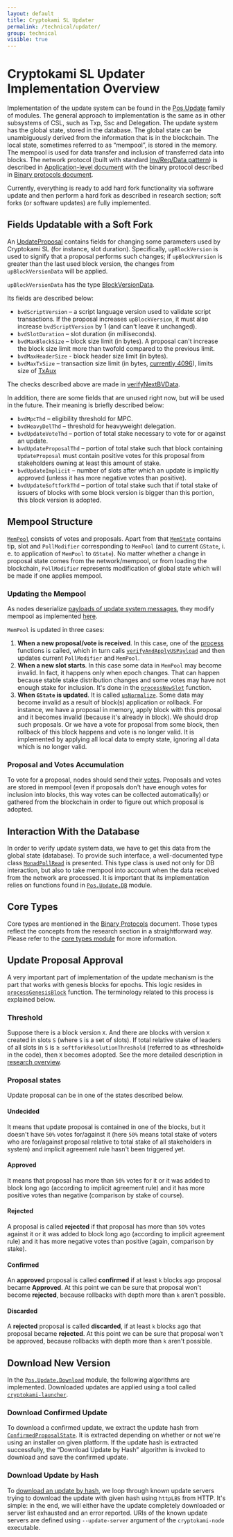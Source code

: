 ```yaml
---
layout: default
title: Cryptokami SL Updater
permalink: /technical/updater/
group: technical
visible: true
---
```

<!-- Reviewed at ac0126b2753f1f5ca6fbfb555783fbeb1aa141bd -->

<!-- Updated at 6b5eda44e5942599a9781e5ad3f51eb820665b83 -->

# Cryptokami SL Updater Implementation Overview

Implementation of the update system can be found in the
[Pos.Update](https://github.com/CryptoKami/cryptokami-sl/tree/6b5eda44e5942599a9781e5ad3f51eb820665b83/src/Pos/Update)
family of modules. The general approach to implementation is the same as in
other subsystems of CSL, such as Txp, Ssc and Delegation. The update system has
the global state, stored in the database. The global state can be unambiguously
derived from the information that is in the blockchain. The local state,
sometimes referred to as “mempool”, is stored in the memory. The mempool is used
for data transfer and inclusion of transferred data into blocks. The network
protocol (built with standard [Inv/Req/Data
pattern](https://github.com/CryptoKami/cryptokami-sl/tree/43a2d079a026b90ba860e79b5be52d1337e26c6f/infra/Pos/Communication/Relay))
is described in [Application-level
document](/technical/protocols/csl-application-level/) with the binary protocol
described in [Binary protocols
document](/technical/protocols/binary-protocols/).

Currently, everything is ready to add hard fork functionality via software
update and then perform a hard fork as described in research section; soft forks
(or software updates) are fully implemented.

## Fields Updatable with a Soft Fork

An
[UpdateProposal](https://github.com/CryptoKami/cryptokami-sl/blob/43a2d079a026b90ba860e79b5be52d1337e26c6f/update/Pos/Update/Core/Types.hs#L110)
contains fields for changing some parameters used by Cryptokami SL (for instance,
slot duration). Specifically, `upBlockVersion` is used to signify that a
proposal performs such changes; if `upBlockVersion` is greater than the last
used block version, the changes from `upBlockVersionData` will be applied.

`upBlockVersionData` has the type
[BlockVersionData](https://github.com/CryptoKami/cryptokami-sl/blob/fe5e6a377ab63c506173545fd4d8633cd1afbdc6/core/Pos/Core/Types.hs#L206).

Its fields are described below:

-   `bvdScriptVersion` – a script language version used to validate script
    transactions. If the proposal increases `upBlockVersion`, it must also
    increase `bvdScriptVersion` by 1 (and can't leave it unchanged).
-   `bvdSlotDuration` – slot duration (in milliseconds).
-   `bvdMaxBlockSize` – block size limit (in bytes). A proposal can't increase
    the block size limit more than twofold compared to the previous limit.
-   `bvdMaxHeaderSize` - block header size limit (in bytes).
-   `bvdMaxTxSize` – transaction size limit (in bytes, [currently
    4096](https://github.com/CryptoKami/cryptokami-sl/blob/43a2d079a026b90ba860e79b5be52d1337e26c6f/core/constants.yaml#L17)),
    limits size of
    [TxAux](/technical/protocols/binary-protocols/#transaction-auxilary)

The checks described above are made in
[verifyNextBVData](https://github.com/CryptoKami/cryptokami-sl/blob/893e3c838bf847613313e8dbf04330176a788af4/update/Pos/Update/Poll/Logic/Base.hs#L232).

In addition, there are some fields that are unused right now, but will be used
in the future. Their meaning is briefly described below:

-   `bvdMpcThd` – eligibility threshold for MPC.
-   `bvdHeavyDelThd` – threshold for heavyweight delegation.
-   `bvdUpdateVoteThd` – portion of total stake necessary to vote for or against
    an update.
-   `bvdUpdateProposalThd` – portion of total stake such that block containing
    `UpdateProposal` must contain positive votes for this proposal from
    stakeholders owning at least this amount of stake.
-   `bvdUpdateImplicit` – number of slots after which an update is implicitly
    approved (unless it has more negative votes than positive).
-   `bvdUpdateSoftforkThd` – portion of total stake such that if total stake of
    issuers of blocks with some block version is bigger than this portion, this
    block version is adopted.

## Mempool Structure

[`MemPool`](https://github.com/CryptoKami/cryptokami-sl/blob/43a2d079a026b90ba860e79b5be52d1337e26c6f/update/Pos/Update/MemState/Types.hs#L29) consists of votes and proposals. Apart from that [`MemState`](https://github.com/CryptoKami/cryptokami-sl/blob/43a2d079a026b90ba860e79b5be52d1337e26c6f/update/Pos/Update/MemState/Types.hs#L39) contains
tip, slot and `PollModifier` corresponding to `MemPool` (and to current
`GState`, i. e. to application of `MemPool` to `GState`). No matter whether a
change in proposal state comes from the network/mempool, or from loading the
blockchain, `PollModifier` represents modification of global state which will be
made if one applies mempool.

### Updating the Mempool

As nodes deserialize [payloads of update system
messages](/technical/protocols/binary-protocols/#update-system), they modify
mempool as implemented
[here](https://github.com/CryptoKami/cryptokami-sl/blob/43a2d079a026b90ba860e79b5be52d1337e26c6f/update/Pos/Update/MemState/Functions.hs#L35).

`MemPool` is updated in three cases:

1.  **When a new proposal/vote is received**. In this case, one of the
    [process](https://github.com/CryptoKami/cryptokami-sl/blob/763822c4fd906f36fa97b6b1f973d31d52342f3f/update/Pos/Update/Logic/Local.hs#L186)
    functions is called, which in turn calls
    [`verifyAndApplyUSPayload`](https://github.com/CryptoKami/cryptokami-sl/blob/dff5e00612c84af24964a98e5254602fa4f7fc17/update/Pos/Update/Poll/Logic/Apply.hs#L66)
    and then updates current `PollModifier` and `MemPool`.
2.  **When a new slot starts**. In this case some data in `MemPool` may become
    invalid. In fact, it happens only when epoch changes. That can happen
    because stable stake distribution changes and some votes may have not enough
    stake for inclusion. It's done in the
    [`processNewSlot`](https://github.com/CryptoKami/cryptokami-sl/blob/763822c4fd906f36fa97b6b1f973d31d52342f3f/update/Pos/Update/Logic/Local.hs#L283)
    function.
3.  **When `GState` is updated**. It is called
    [`usNormalize`](https://github.com/CryptoKami/cryptokami-sl/blob/763822c4fd906f36fa97b6b1f973d31d52342f3f/update/Pos/Update/Logic/Local.hs#L248).
    Some data may become invalid as a result of block(s) application or
    rollback. For instance, we have a proposal in memory, apply block with this
    proposal and it becomes invalid (because it's already in block). We should
    drop such proposals. Or we have a vote for proposal from some block, then
    rollback of this block happens and vote is no longer valid. It is
    implemented by applying all local data to empty state, ignoring all data
    which is no longer valid.

### Proposal and Votes Accumulation

To vote for a proposal, nodes should send their
[votes](https://github.com/CryptoKami/cryptokami-sl/blob/04dc8e4a640a62f0d82633f3a78ab3d8540fd5e6/update/Pos/Update/Core/Types.hs#L255).
Proposals and votes are stored in mempool (even if proposals don't have enough
votes for inclusion into blocks, this way votes can be collected automatically)
or gathered from the blockchain in order to figure out which proposal is
adopted.

## Interaction With the Database

In order to verify update system data, we have to get this data from the global
state (database). To provide such interface, a well-documented type class
[`MonadPollRead`](https://github.com/CryptoKami/cryptokami-sl/blob/446444070ee09857603797a90af970fff215c8c5/update/Pos/Update/Poll/Class.hs#L29)
is presented. This type class is used not only for DB interaction, but also to
take mempool into account when the data received from the network are processed.
It is important that its implementation relies on functions found in
[`Pos.Update.DB`](https://github.com/CryptoKami/cryptokami-sl/blob/04dc8e4a640a62f0d82633f3a78ab3d8540fd5e6/update/Pos/Update/DB.hs) module.

## Core Types

Core types are mentioned in the [Binary Protocols](/technical/protocols/binary-protocols/)
document. Those types reflect the concepts from the research section in a straightforward way.
Please refer to the [core types
module](https://github.com/CryptoKami/cryptokami-sl/blob/04dc8e4a640a62f0d82633f3a78ab3d8540fd5e6/update/Pos/Update/Core/Types.hs)
for more information.

## Update Proposal Approval

A very important part of implementation of the update mechanism is the part that
works with genesis blocks for epochs. This logic resides in
[`processGenesisBlock`](https://github.com/CryptoKami/cryptokami-sl/blob/6b5eda44e5942599a9781e5ad3f51eb820665b83/src/Pos/Update/Poll/Logic/Softfork.hs#L68) function.
The terminology related to this process is explained below.

### Threshold

Suppose there is a block version `X`. And there are blocks with version `X`
created in slots `S` (where `S` is a set of slots). If total relative stake of
leaders of all slots in `S` is ≥ `softforkResolutionThreshold` (referred to as
«threshold» in the code), then `X` becomes adopted. See the more detailed
description in [research overview](/cryptokami/update-mechanism/#soft-fork-updates).

### Proposal states

Update proposal can be in one of the states described below.

#### Undecided

It means that update proposal is contained in one of the blocks, but it doesn't
have `50%` votes for/against it (here `50%` means total stake of voters who are
for/against proposal relative to total stake of all stakeholders in system) and
implicit agreement rule hasn't been triggered yet.

<!-- TODO: **Important remark:** when we are talking about stake, we need to be clear about
which stake distribution we are talking about. For each epoch we know stable distribution
for this epoch. It used in leaders selection (follow-the-satoshi) and also in many other
cases. Stable distribution is distribution as it was ﻿⁠⁠⁠⁠2k﻿⁠⁠⁠⁠ slots before the end of epoch.
To calculate stake of votes for proposal ﻿⁠⁠⁠⁠p﻿⁠⁠⁠⁠ we use stake distribution as per epoch in
which ﻿⁠⁠⁠⁠p﻿⁠⁠⁠⁠ was added to blocks. I. e. distribution which was ﻿⁠⁠⁠⁠2k﻿⁠⁠⁠⁠ slots before the
end of that epoch. This ensures that nobody can transfer his funds to another address
and vote from that address to increase total stake of voters.

**Another important remark:** when we are talking about stake, it's also important to be
clear whether we consider delegated stake. I. e. if Alice delegated to Bob, do we consider
that Alice's funds belong to Bob or Alice? When we use stake for votes, we consider delegated
stake, i. e. we consider that Alice's funds belong to Bob. Note that here we consider
only heavyweight delegation. I hope it's covered in documentation, but I am not sure. -->

#### Approved

It means that proposal has more than `50%` votes for it or it was added to block
long ago (according to implicit agreement rule) and it has more positive votes
than negative (comparison by stake of course).

#### Rejected

A proposal is called **rejected** if that proposal has more than `50%` votes
against it or it was added to block long ago (according to implicit agreement
rule) and it has more negative votes than positive (again, comparison by stake).

#### Confirmed

An **approved** proposal is called **confirmed** if at least `k` blocks ago
proposal became **Approved**. At this point we can be sure that proposal won't
become **rejected**, because rollbacks with depth more than `k` aren't possible.

#### Discarded

A **rejected** proposal is called **discarded**, if at least `k` blocks ago that
proposal became **rejected**. At this point we can be sure that proposal won't
be approved, because rollbacks with depth more than `k` aren't possible.

## Download New Version

In the
[`Pos.Update.Download`](https://github.com/CryptoKami/cryptokami-sl/blob/04dc8e4a640a62f0d82633f3a78ab3d8540fd5e6/src/Pos/Update/Download.hs)
module, the following algorithms are implemented. Downloaded updates are applied
using a tool called
[`cryptokami-launcher`](https://github.com/CryptoKami/cryptokami-sl/blob/82ba83c3ffb670201b309ff47e3d0ab5f4a17455/src/launcher/Main.hs).

### Download Confirmed Update

To download a confirmed update, we extract the update hash from
[`ConfirmedProposalState`](https://github.com/CryptoKami/cryptokami-sl/blob/04dc8e4a640a62f0d82633f3a78ab3d8540fd5e6/update/Pos/Update/Poll/Types.hs#L114). It is extracted depending on whether or not we're
using an installer on given platform. If the update hash is extracted
successfully, the “Download Update by Hash” algorithm is invoked to download and
save the confirmed update.

### Download Update by Hash

To [download an update by hash](https://github.com/CryptoKami/cryptokami-sl/blob/daa8b81785f38038187c45385c9a94510a5c3780/src/Pos/Update/Download.hs#L108), we loop through known update servers trying to
download the update with given hash using `httpLBS` from HTTP. It's simple: in
the end, we will either have the update completely downloaded or server list
exhausted and an error reported. URIs of the known update servers are defined
using `--update-server` argument of the `cryptokami-node` executable.
